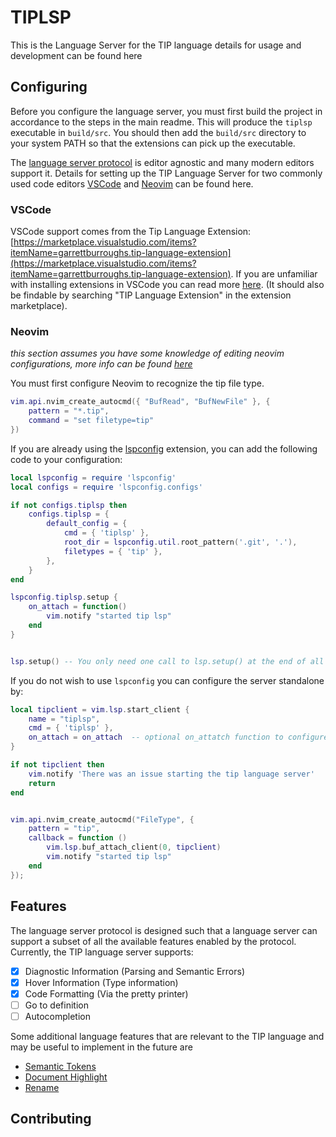 # TIPLSP

This is the Language Server for the TIP language details for usage and development can be found here

## Configuring 

Before you configure the language server, you must first build the project in accordance to the steps in the main readme. This will produce the `tiplsp` executable in `build/src`. You should then add the `build/src` directory to your system PATH so that the extensions can pick up the executable.


The [language server protocol](https://microsoft.github.io/language-server-protocol/) is editor agnostic and many modern editors support it. Details
for setting up the TIP Language Server for two commonly used code editors [VSCode]() and [Neovim]() can be found here.


### VSCode

VSCode support comes from the Tip Language Extension:
[https://marketplace.visualstudio.com/items?itemName=garrettburroughs.tip-language-extension](https://marketplace.visualstudio.com/items?itemName=garrettburroughs.tip-language-extension). If you are unfamiliar with installing extensions in VSCode you can read more [here](https://code.visualstudio.com/docs/editor/extension-marketplace). (It should also be findable by searching "TIP Language Extension" in the extension marketplace). 


### Neovim

*this section assumes you have some knowledge of editing neovim configurations, more info can be found
[here](https://neovim.io/doc/user/editorconfig.html)*


You must first configure Neovim to recognize the tip file type.

```lua
vim.api.nvim_create_autocmd({ "BufRead", "BufNewFile" }, {
    pattern = "*.tip",
    command = "set filetype=tip"
})
```

If you are already using the [lspconfig](https://github.com/neovim/nvim-lspconfig) extension, you can add the following code to your configuration:

```lua
local lspconfig = require 'lspconfig'
local configs = require 'lspconfig.configs'

if not configs.tiplsp then
    configs.tiplsp = {
        default_config = {
            cmd = { 'tiplsp' },
            root_dir = lspconfig.util.root_pattern('.git', '.'),
            filetypes = { 'tip' },
        },
    }
end

lspconfig.tiplsp.setup {
    on_attach = function()
        vim.notify "started tip lsp"
    end
}


lsp.setup() -- You only need one call to lsp.setup() at the end of all your language server configuration
```


If you do not wish to use `lspconfig` you can configure the server standalone by:

```lua
local tipclient = vim.lsp.start_client {
    name = "tiplsp", 
    cmd = { 'tiplsp' },
    on_attach = on_attach  -- optional on_attatch function to configure keybinds
}

if not tipclient then
    vim.notify 'There was an issue starting the tip language server'
    return
end


vim.api.nvim_create_autocmd("FileType", {
    pattern = "tip",
    callback = function ()
        vim.lsp.buf_attach_client(0, tipclient)
        vim.notify "started tip lsp"
    end
});
```



## Features

The language server protocol is designed such that a language server can support a subset of all the available features enabled by the protocol.
Currently, the TIP language server supports:

- [x] Diagnostic Information (Parsing and Semantic Errors)
- [x] Hover Information (Type information)
- [x] Code Formatting (Via the pretty printer)
- [ ] Go to definition
- [ ] Autocompletion

Some additional language features that are relevant to the TIP language and may be useful to implement in the future are 

- [Semantic Tokens](https://microsoft.github.io/language-server-protocol/specifications/lsp/3.17/specification/#textDocument_semanticTokens)
- [Document Highlight](https://microsoft.github.io/language-server-protocol/specifications/lsp/3.17/specification/#textDocument_documentHighlight)
- [Rename](https://microsoft.github.io/language-server-protocol/specifications/lsp/3.17/specification/#textDocument_rename)



## Contributing 


